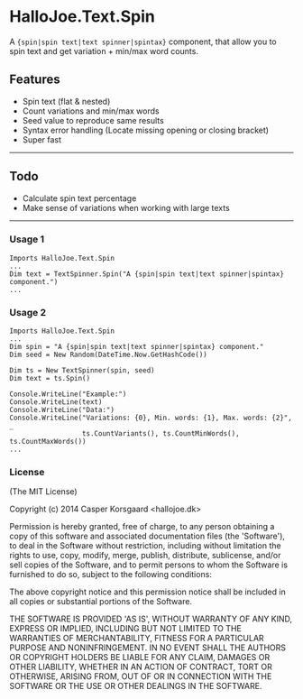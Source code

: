 HalloJoe.Text.Spin
==================
A `{spin|spin text|text spinner|spintax}` component, that allow you to spin text and get variation + min/max word counts.

Features
-----------
* Spin text (flat & nested)
* Count variations and min/max words
* Seed value to reproduce same results 
* Syntax error handling (Locate missing opening or closing bracket)
* Super fast

---

Todo
-----------
* Calculate spin text percentage
* Make sense of variations when working with large texts

---

### Usage 1
```
Imports HalloJoe.Text.Spin
...
Dim text = TextSpinner.Spin("A {spin|spin text|text spinner|spintax} component.")
...
```

### Usage 2
```
Imports HalloJoe.Text.Spin
...
Dim spin = "A {spin|spin text|text spinner|spintax} component."
Dim seed = New Random(DateTime.Now.GetHashCode())

Dim ts = New TextSpinner(spin, seed)
Dim text = ts.Spin()

Console.WriteLine("Example:")
Console.WriteLine(text)
Console.WriteLine("Data:")
Console.WriteLine("Variations: {0}, Min. words: {1}, Max. words: {2}", _
                  ts.CountVariants(), ts.CountMinWords(), ts.CountMaxWords())
...
```


### License 

(The MIT License)

Copyright (c) 2014 Casper Korsgaard <hallojoe.dk>

Permission is hereby granted, free of charge, to any person obtaining
a copy of this software and associated documentation files (the
'Software'), to deal in the Software without restriction, including
without limitation the rights to use, copy, modify, merge, publish,
distribute, sublicense, and/or sell copies of the Software, and to
permit persons to whom the Software is furnished to do so, subject to
the following conditions:

The above copyright notice and this permission notice shall be
included in all copies or substantial portions of the Software.

THE SOFTWARE IS PROVIDED 'AS IS', WITHOUT WARRANTY OF ANY KIND,
EXPRESS OR IMPLIED, INCLUDING BUT NOT LIMITED TO THE WARRANTIES OF
MERCHANTABILITY, FITNESS FOR A PARTICULAR PURPOSE AND NONINFRINGEMENT.
IN NO EVENT SHALL THE AUTHORS OR COPYRIGHT HOLDERS BE LIABLE FOR ANY
CLAIM, DAMAGES OR OTHER LIABILITY, WHETHER IN AN ACTION OF CONTRACT,
TORT OR OTHERWISE, ARISING FROM, OUT OF OR IN CONNECTION WITH THE
SOFTWARE OR THE USE OR OTHER DEALINGS IN THE SOFTWARE.
